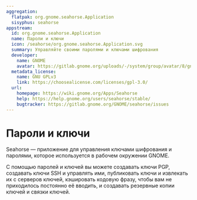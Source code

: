 ```yaml
---
aggregation:
  flatpak: org.gnome.seahorse.Application
  sisyphus: seahorse
appstream:
  id: org.gnome.seahorse.Application
  name: Пароли и ключи
  icon: /seahorse/org.gnome.seahorse.Application.svg
  summary: Управляйте своими паролями и ключами шифрования
  developer:
    name: GNOME
    avatar: https://gitlab.gnome.org/uploads/-/system/group/avatar/8/gnomelogo.png?width=48
  metadata_license:
    name: GNU GPLv3
    link: https://choosealicense.com/licenses/gpl-3.0/
  url:
    homepage: https://wiki.gnome.org/Apps/Seahorse
    help: https://help.gnome.org/users/seahorse/stable/
    bugtracker: https://gitlab.gnome.org/GNOME/seahorse/issues
---
```


# Пароли и ключи

Seahorse — приложение для управления ключами шифрования и паролями, которое используется в рабочем окружении GNOME.

С помощью паролей и ключей вы можете создавать ключи PGP, создавать ключи SSH и управлять ими, публиковать ключи и извлекать их с серверов ключей, кэшировать кодовую фразу, чтобы вам не приходилось постоянно её вводить, и создавать резервные копии ключей и связки ключей.

<!--@include: @ru/apps/.parts/install/content-repo.md-->
<!--@include: @ru/apps/.parts/install/content-flatpak.md-->
